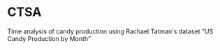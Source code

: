 # CTSA
Time analysis of candy production using Rachael Tatman's dataset "US Candy Production by Month"
